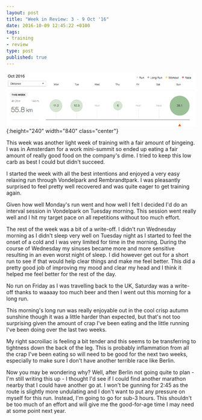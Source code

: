 ```yaml
---
layout: post
title: "Week in Review: 3 - 9 Oct '16"
date: 2016-10-09 12:45:22 +0100
tags:
- training
- review
type: post
published: true
---
```


![Week in Review: 3 - 9 Oct '16](/assets/week-in-review-3-9Oct16.png){:height="240" width="840" class="center"}

This week was another light week of training with a fair amount of bingeing. I was in Amsterdam for a work mini-summit so ended up eating a fair amount of really good food on the company's dime.  I tried to keep this low carb as best I could but didn't succeed.

I started the week with all the best intentions and enjoyed a very easy relaxing run through Vondelpark and Rembrandtpark. I was pleasantly surprised to feel pretty well recovered and was quite eager to get training again.

Given how well Monday's run went and how well I felt I decided I'd do an interval session in Vondelpark on Tuesday morning. This session went really well and I hit my target pace on all repetitions without too much effort.

The rest of the week was a bit of a write-off. I didn't run Wednesday morning as I didn't sleep very well on Tuesday night as I started to feel the onset of a cold and I was very limited for time in the morning. During the course of Wednesday my sinuses became more and more sensitive resulting in an even worst night of sleep.  I did however get out for a short run to see if that would help clear things and make me feel better.  This did a pretty good job of improving my mood and clear my head and I think it helped me feel better for the rest of the day.

No run on Friday as I was travelling back to the UK, Saturday was a write-off thanks to waaaay too much beer and then I went out this morning for a long run.

This morning's long run was really enjoyable out in the cool crisp autumn sunshine though it was a little harder than expected, but that's not too surprising given the amount of crap I've been eating and the little running I've been doing over the last two weeks.

My right sacroiliac is feeling a bit tender and this seems to be transferring to tightness down the back of the leg. This is probably inflammation from all the crap I've been eating so will need to be good for the next two weeks, especially to make sure I don't have another terrible race like Berlin.

Now you may be wondering why? Well, after Berlin not going quite to plan - I'm still writing this up - I thought I'd see if I could find another marathon nearby that I could have another go at. I won't be gunning for 2:45 as the route is slightly more undulating and I don't want to put any pressure on myself for this run. Instead, I'm going to go for sub-3 hours.  This shouldn't be too much of an effort and will give me the good-for-age time I may need at some point next year.
